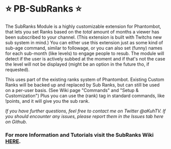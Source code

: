 # ⭐ PB-SubRanks ⭐

The SubRanks Module is a highly customizable extension for Phantombot, that lets you set Ranks based on the *total* amount of months a viewer has been subscribed to your channel. (This extension is built with Twitchs new sub system in mind.)
You can either use this extension just as some kind of sub-age command, similar to followage, or you can also set (funny) names for each sub-month (like levels) to engage people to resub. The module will detect if the user is actively subbed at the moment and if that's not the case the level will not be displayed (might be an option in the future tho, if requested).  
  
This uses part of the existing ranks system of Phantombot. Existing Custom Ranks will be backed up and replaced by Sub Ranks, but can still be used on a per-user basis. (See Wiki page "Commands" and "Setup & Customization") Plus you can use the (rank) tag in standard commands, like !points, and it will give you the sub rank.  
  
*If you have further questions, feel free to contact me on Twitter @aKuhTV. If you should encounter any issues, please report them in the Issues tab here on Github.*  
  
    
### For more Information and Tutorials visit the SubRanks Wiki [HERE](https://github.com/aKuhTV/PB-SubRanks/wiki/).
  
